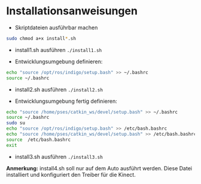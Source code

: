 # Installationsanweisungen
* Skriptdateien ausführbar machen
```bash 
sudo chmod a+x install*.sh 
```
*	install1.sh ausführen `./install1.sh`

* Entwicklungsumgebung definieren:
```bash 
echo "source /opt/ros/indigo/setup.bash" >> ~/.bashrc
source ~/.bashrc
```
*	install2.sh ausführen `./install2.sh`

* Entwicklungsumgebung fertig definieren:
```bash 
echo "source /home/pses/catkin_ws/devel/setup.bash" >> ~/.bashrc
source ~/.bashrc
sudo su
echo "source /opt/ros/indigo/setup.bash" >> /etc/bash.bashrc
echo "source /home/pses/catkin_ws/devel/setup.bash" >> /etc/bash.bashrc
source  /etc/bash.bashrc
exit
```
*	install3.sh ausführen `./install3.sh`

**Anmerkung:** install4.sh soll nur auf dem Auto ausführt werden. Diese Datei installiert und konfiguriert den Treiber für die Kinect.